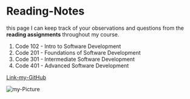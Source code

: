 # Reading-Notes
 this page I can keep track of your observations and questions from the **reading assignments** throughout my course.
 1. Code 102 - Intro to Software Development
 2. Code 201 - Foundations of Software Development
 3. Code 301 - Intermediate Software Development
 4. Code 401 - Advanced Software Development
 
[Link-my-GitHub](https://github.com/hamzahhisham306)

![my-Picture](https://scontent.famm10-1.fna.fbcdn.net/v/t39.30808-6/273412983_4767629693354534_3639172057392459740_n.jpg?_nc_cat=108&ccb=1-7&_nc_sid=09cbfe&_nc_eui2=AeHpP8ib8Gc9U9fTPXDLxhxkY5M_u2SUV_Fjkz-7ZJRX8QkrXUw_b5Wx2koduXmt5Zf4FHg-PibOVgfXxg0XKVTc&_nc_ohc=ogSRqI5tywwAX_sqfyh&_nc_ht=scontent.famm10-1.fna&oh=00_AT9wPmfdc1syQ-_UaMp64W8qMEdmagXDFVdd1xcK5VjxcA&oe=62DF366C)
